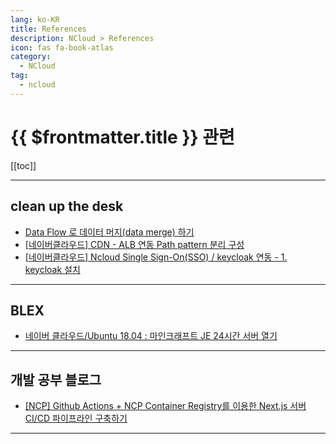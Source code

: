 ```yaml
---
lang: ko-KR
title: References
description: NCloud > References
icon: fas fa-book-atlas
category:
  - NCloud
tag:
  - ncloud
---
```


# {{ $frontmatter.title }} 관련

[[toc]]

---

## clean up the desk

- [Data Flow 로 데이터 머지(data merge) 하기](https://cleanupthedesk.tistory.com/m/72)
- [\[네이버클라우드\] CDN - ALB 연동 Path pattern 분리 구성](https://cleanupthedesk.tistory.com/m/74)
- [\[네이버클라우드\] Ncloud Single Sign-On(SSO) / keycloak 연동 - 1. keycloak 설치](https://cleanupthedesk.tistory.com/m/75)

---

## <VPIcon icon="iconfont icon-blex"/>BLEX

- [네이버 클라우드/Ubuntu 18.04 : 마인크래프트 JE 24시간 서버 열기](https://blex.me/@laetipark/%EB%84%A4%EC%9D%B4%EB%B2%84-%ED%81%B4%EB%9D%BC%EC%9A%B0%EB%93%9Cubuntu-1804-%EB%A7%88%EC%9D%B8%ED%81%AC%EB%9E%98%ED%94%84%ED%8A%B8-je-24%EC%8B%9C%EA%B0%84-%EC%84%9C%EB%B2%84-%EC%97%B4%EA%B8%B0)

---

## 개발 공부 블로그

- [\[NCP\] Github Actions + NCP Container Registry를 이용한 Next.js 서버 CI/CD 파이프라인 구축하기](https://m.blog.naver.com/dlaxodud2388/223513973995)

---

<TagLinks />